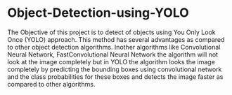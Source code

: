 # Object-Detection-using-YOLO

The Objective of this project is to detect of objects using You Only Look Once (YOLO) approach. This method has several
advantages as compared to other object detection algorithms. 
Inother algorithms like Convolutional Neural Network, FastConvolutional Neural Network the algorithm will not look at the
image completely but in YOLO the algorithm looks the image
completely by predicting the bounding boxes using convolutional
network and the class probabilities for these boxes and detects the
image faster as compared to other algorithms.
